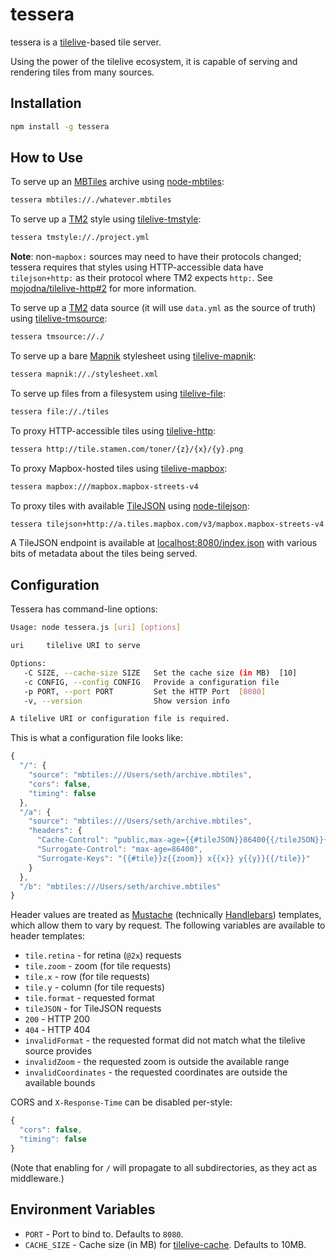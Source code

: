 # tessera

tessera is a [tilelive](https://github.com/mapbox/tilelive.js)-based tile
server.

Using the power of the tilelive ecosystem, it is capable of serving and
rendering tiles from many sources.

## Installation

```bash
npm install -g tessera
```

## How to Use

To serve up an [MBTiles](https://www.mapbox.com/developers/mbtiles/) archive
using [node-mbtiles](https://github.com/mapbox/node-mbtiles):

```bash
tessera mbtiles://./whatever.mbtiles
```

To serve up a [TM2](https://github.com/mapbox/tm2) style using
[tilelive-tmstyle](https://github.com/mojodna/tilelive-tmstyle):

```bash
tessera tmstyle://./project.yml
```

**Note**: non-`mapbox:` sources may need to have their protocols changed;
tessera requires that styles using HTTP-accessible data have `tilejson+http:`
as their protocol where TM2 expects `http:`.  See
[mojodna/tilelive-http#2](https://github.com/mojodna/tilelive-http/issues/2)
for more information.

To serve up a [TM2](https://github.com/mapbox/tm2) data source (it will use
`data.yml` as the source of truth) using
[tilelive-tmsource](https://github.com/mojodna/tilelive-tmsource):

```bash
tessera tmsource://./
```

To serve up a bare [Mapnik](https://github.com/mapnik/mapnik) stylesheet using
[tilelive-mapnik](https://github.com/mapbox/tilelive-mapnik):

```bash
tessera mapnik://./stylesheet.xml
```

To serve up files from a filesystem using
[tilelive-file](https://github.com/mapbox/tilelive-file):

```bash
tessera file://./tiles
```

To proxy HTTP-accessible tiles using
[tilelive-http](https://github.com/mojodna/tilelive-http):

```bash
tessera http://tile.stamen.com/toner/{z}/{x}/{y}.png
```

To proxy Mapbox-hosted tiles using
[tilelive-mapbox](https://github.com/mojodna/tilelive-mapbox):

```bash
tessera mapbox:///mapbox.mapbox-streets-v4
```

To proxy tiles with available
[TileJSON](https://www.mapbox.com/developers/tilejson/) using
[node-tilejson](https://github.com/mapbox/node-tilejson):

```bash
tessera tilejson+http://a.tiles.mapbox.com/v3/mapbox.mapbox-streets-v4.json
```

A TileJSON endpoint is available at
[localhost:8080/index.json](http://localhost:8080/index.json) with various bits
of metadata about the tiles being served.

## Configuration

Tessera has command-line options:

```bash
Usage: node tessera.js [uri] [options]

uri     tilelive URI to serve

Options:
   -C SIZE, --cache-size SIZE   Set the cache size (in MB)  [10]
   -c CONFIG, --config CONFIG   Provide a configuration file
   -p PORT, --port PORT         Set the HTTP Port  [8080]
   -v, --version                Show version info

A tilelive URI or configuration file is required.
```

This is what a configuration file looks like:

```javascript
{
  "/": {
    "source": "mbtiles:///Users/seth/archive.mbtiles",
    "cors": false,
    "timing": false
  },
  "/a": {
    "source": "mbtiles:///Users/seth/archive.mbtiles",
    "headers": {
      "Cache-Control": "public,max-age={{#tileJSON}}86400{{/tileJSON}}{{#tile}}3600{{/tile}}",
      "Surrogate-Control": "max-age=86400",
      "Surrogate-Keys": "{{#tile}}z{{zoom}} x{{x}} y{{y}}{{/tile}}"
    }
  },
  "/b": "mbtiles:///Users/seth/archive.mbtiles"
}
```

Header values are treated as
[Mustache](http://mustache.github.io/mustache.5.html) (technically
[Handlebars](http://handlebarsjs.com/)) templates, which allow them to vary by
request. The following variables are available to header templates:

* `tile.retina` - for retina (`@2x`) requests
* `tile.zoom` - zoom (for tile requests)
* `tile.x` - row (for tile requests)
* `tile.y` - column (for tile requests)
* `tile.format` - requested format
* `tileJSON` - for TileJSON requests
* `200` - HTTP 200
* `404` - HTTP 404
* `invalidFormat` - the requested format did not match what the tilelive source
  provides
* `invalidZoom` - the requested zoom is outside the available range
* `invalidCoordinates` - the requested coordinates are outside the available bounds

CORS and `X-Response-Time` can be disabled per-style:

```javascript
{
  "cors": false,
  "timing": false
}
```

(Note that enabling for `/` will propagate to all subdirectories, as they act
as middleware.)

## Environment Variables

* `PORT` - Port to bind to. Defaults to `8080`.
* `CACHE_SIZE` - Cache size (in MB) for
  [tilelive-cache](https://github.com/mojodna/tilelive-cache). Defaults to
  10MB.
